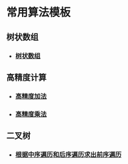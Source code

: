 # 常用算法模板

## 树状数组

* ### [树状数组](<https://github.com/hcmdgh/DataStructure/blob/master/BinaryIndexedTree/binary_indexed_tree.h>)

## 高精度计算

* ### [高精度加法](<https://github.com/hcmdgh/DataStructure/blob/master/HighPrecisionComputation/plus.h>)

* ### [高精度乘法](<https://github.com/hcmdgh/DataStructure/blob/master/HighPrecisionComputation/multiply.h>)

## 二叉树

* ### [根据中序遍历和后序遍历求出前序遍历](<https://github.com/hcmdgh/DataStructure/blob/master/BinaryTree/convert_1.h>)